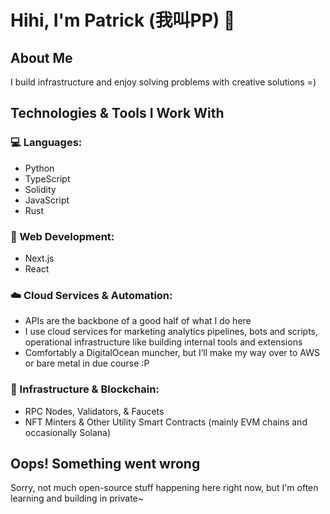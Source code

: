# Hihi, I'm Patrick (我叫PP) 👋

## About Me

I build infrastructure and enjoy solving problems with creative solutions =)

## Technologies & Tools I Work With

### 💻 Languages:
- Python
- TypeScript
- Solidity
- JavaScript
- Rust

### 🚀 Web Development:
- Next.js
- React

### ☁️ Cloud Services & Automation:
- APIs are the backbone of a good half of what I do here
- I use cloud services for marketing analytics pipelines, bots and scripts, operational infrastructure like building internal tools and extensions  
- Comfortably a DigitalOcean muncher, but I’ll make my way over to AWS or bare metal in due course :P

### 🔧 Infrastructure & Blockchain:
- RPC Nodes, Validators, & Faucets
- NFT Minters & Other Utility Smart Contracts (mainly EVM chains and occasionally Solana)

## Oops! Something went wrong

Sorry, not much open-source stuff happening here right now, but I'm often learning and building in private~
